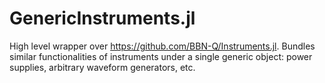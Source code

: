 # GenericInstruments.jl
High level wrapper over https://github.com/BBN-Q/Instruments.jl. Bundles similar functionalities of instruments under a single generic object: power supplies, arbitrary waveform generators, etc.
